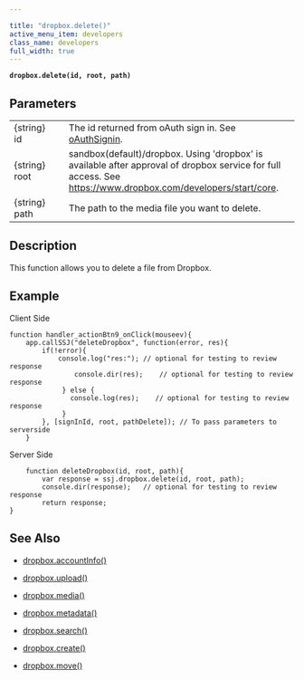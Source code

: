 ```yaml
---

title: "dropbox.delete()"
active_menu_item: developers
class_name: developers
full_width: true
---
```


**`dropbox.delete(id, root, path)`**

## Parameters

<table>
<tr>
<td width="181">
{string} id

</td>
<td width="18">
</td>
<td width="681">
The id returned from oAuth sign in. See <a href="/developers/documentation/scripting-apis/client-api/oauth/oauthsignin/">oAuthSignin</a>.
</td>
</tr>
<tr>
<td width="181">
{string} root
</td>
<td width="18">
</td>
<td width="681">
sandbox(default)/dropbox. Using 'dropbox' is available after approval of dropbox service for full access. See <a href="https://www.dropbox.com/developers/start/core">https://www.dropbox.com/developers/start/core</a>.
</td>
</tr>
<tr>

<td width="181">
{string} path

</td>
<td width="18">
</td>
<td width="681">
 The path to the media file you want to delete.

</td>
</tr>

</table>

## Description
This function allows you to delete a file from Dropbox.

## Example

Client Side

    function handler_actionBtn9_onClick(mouseev){
   	    app.callSSJ("deleteDropbox", function(error, res){
           	if(!error){
               	console.log("res:"); // optional for testing to review response
          			console.dir(res);    // optional for testing to review response
                 } else {
                   console.log(res);    // optional for testing to review response
                 }
       	    }, [signInId, root, pathDelete]); // To pass parameters to serverside
        }

Server Side

    	function deleteDropbox(id, root, path){
        	var response = ssj.dropbox.delete(id, root, path);
            console.dir(response);   // optional for testing to review response
        	return response;
    }

## See Also

- [dropbox.accountInfo()](/developers/documentation/scripting-apis/server-side-api/dropbox-object/dropboxacinfo)

- [dropbox.upload()](/developers/documentation/scripting-apis/server-side-api/dropbox-object/dropboxupload)

- [dropbox.media()](/developers/documentation/scripting-apis/server-side-api/dropbox-object/dropboxmedia)

- [dropbox.metadata()](/developers/documentation/scripting-apis/server-side-api/dropbox-object/dropboxmetadata)

- [dropbox.search()](/developers/documentation/scripting-apis/server-side-api/dropbox-object/dropboxsearch)

- [dropbox.create()](/developers/documentation/scripting-apis/server-side-api/dropbox-object/dropboxcreate)

- [dropbox.move()](/developers/documentation/scripting-apis/server-side-api/dropbox-object/dropboxmove)
